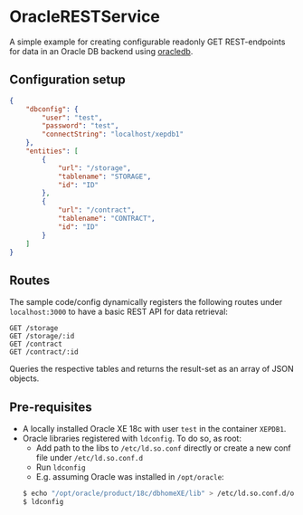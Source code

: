 # OracleRESTService

A simple example for creating configurable readonly GET REST-endpoints for data in an Oracle DB backend using [oracledb](https://www.npmjs.com/package/oracledb).

## Configuration setup

```json
{
    "dbconfig": {
        "user": "test",
        "password": "test",
        "connectString": "localhost/xepdb1"
    },
    "entities": [
        {
            "url": "/storage",
            "tablename": "STORAGE",
            "id": "ID"
        },
        {
            "url": "/contract",
            "tablename": "CONTRACT",
            "id": "ID"
        }
    ]
}
```

## Routes

The sample code/config dynamically registers the following routes under `localhost:3000` to have a basic REST API for data retrieval:
```
GET /storage
GET /storage/:id 
GET /contract
GET /contract/:id
```
Queries the respective tables and returns the result-set as an array of JSON objects. 

## Pre-requisites

- A locally installed Oracle XE 18c with user `test` in the container `XEPDB1`.
- Oracle libraries registered with `ldconfig`. To do so, as root:
  - Add path to the libs to `/etc/ld.so.conf` directly or create a new conf file under `/etc/ld.so.conf.d`
  - Run `ldconfig`
  - E.g. assuming Oracle was installed in `/opt/oracle`:
  ```bash
  $ echo "/opt/oracle/product/18c/dbhomeXE/lib" > /etc/ld.so.conf.d/oracle-xe-18c.conf
  $ ldconfig
  ```